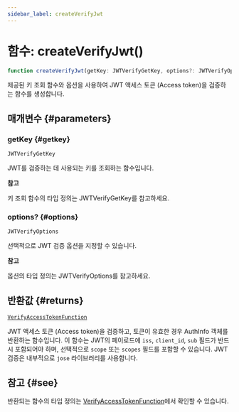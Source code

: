 ```yaml
---
sidebar_label: createVerifyJwt
---
```


# 함수: createVerifyJwt()

```ts
function createVerifyJwt(getKey: JWTVerifyGetKey, options?: JWTVerifyOptions): VerifyAccessTokenFunction;
```

제공된 키 조회 함수와 옵션을 사용하여 JWT 액세스 토큰 (Access token)을 검증하는 함수를 생성합니다.

## 매개변수 {#parameters}

### getKey {#getkey}

`JWTVerifyGetKey`

JWT를 검증하는 데 사용되는 키를 조회하는 함수입니다.

**참고**

키 조회 함수의 타입 정의는 JWTVerifyGetKey를 참고하세요.

### options? {#options}

`JWTVerifyOptions`

선택적으로 JWT 검증 옵션을 지정할 수 있습니다.

**참고**

옵션의 타입 정의는 JWTVerifyOptions를 참고하세요.

## 반환값 {#returns}

[`VerifyAccessTokenFunction`](/references/js/type-aliases/VerifyAccessTokenFunction.md)

JWT 액세스 토큰 (Access token)을 검증하고, 토큰이 유효한 경우 AuthInfo 객체를 반환하는 함수입니다. 이 함수는 JWT의 페이로드에 `iss`, `client_id`, `sub` 필드가 반드시 포함되어야 하며, 선택적으로 `scope` 또는 `scopes` 필드를 포함할 수 있습니다. JWT 검증은 내부적으로 `jose` 라이브러리를 사용합니다.

## 참고 {#see}

반환되는 함수의 타입 정의는 [VerifyAccessTokenFunction](/references/js/type-aliases/VerifyAccessTokenFunction.md)에서 확인할 수 있습니다.
